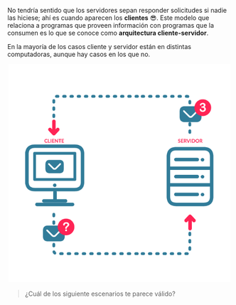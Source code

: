 No tendría sentido que los servidores sepan responder solicitudes si nadie las hiciese; ahí es cuando aparecen los **clientes** :sunglasses:. Este modelo que relaciona a programas que proveen información con programas que la consumen es lo que se conoce como **arquitectura cliente-servidor**.

En la mayoría de los casos cliente y servidor están en distintas computadoras, aunque hay casos en los que no.

<center>
<img src="https://raw.githubusercontent.com/MumukiProject/mumuki-guia-text-aplicaciones-en-internet/master/images/ej4_2-01_1524152023977.png" alt="ej4_2-01_1524152023977.png" width="500px" height="auto">
</center>

>  ¿Cuál de los siguiente escenarios te parece válido?
